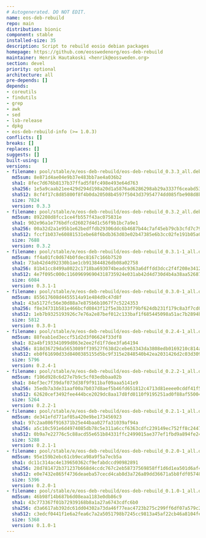 ```yaml
---
# Autogenerated. DO NOT EDIT.
name: eos-deb-rebuild
repo: main
distribution: bionic
component: stable
installed-size: 35
description: Script to rebuild eosio debian packages
homepage: https://github.com/eosswedenorg/eos-deb-rebuild
maintainer: Henrik Hautakoski <henrik@eossweden.org>
section: devel
priority: optional
architecture: all
pre-depends: []
depends:
- coreutils
- findutils
- grep
- awk
- sed
- lsb-release
- dpkg
- eos-deb-rebuild-info (>= 1.0.3)
conflicts: []
breaks: []
replaces: []
suggests: []
built-using: []
versions:
- filename: pool/stable/e/eos-deb-rebuild/eos-deb-rebuild_0.3.3_all.deb
  md5sum: 8e871d4ae04e9b37e483bb7ae4a036b2
  sha1: 8fec7d676b8137b37ffad5f8fc498e493e64d763
  sha256: 1e5a9caab21ee429d294d198a20d1a5876ad6286298ab29a3337f6ceabd53f7a
  sha512: 8cf4f17c8d85800f8f4b0da20508b4597f5043d37954774dd085fbe908d8b9ab7fa0bebc8b3064a1f3d1d8422c0130f10e43778ddb115891a8a933d6bbf1b7de
  size: 7824
  version: 0.3.3
- filename: pool/stable/e/eos-deb-rebuild/eos-deb-rebuild_0.3.2_all.deb
  md5sum: 892208d8fcc1ce4fb557f43ac075831e
  sha1: 902e96a1e776bdfcd26027d4d1c56f9b1bc7a9e1
  sha256: 00a32d2a1e95b1e62bedffdb29306ddc6b4687b44c7af45eb79cb3cfd7c797d7
  sha512: fccf1b037e60881531ebe68f6bdb363d03e02b47385e6b3cc02fe191b05a044e3dade0b53ad56a1dd157dbee370eba1bcd104f3852686f04b528da22f6cefe40
  size: 7688
  version: 0.3.2
- filename: pool/stable/e/eos-deb-rebuild/eos-deb-rebuild_0.3.1-1_all.deb
  md5sum: ff4a01fc0d674b0fdec8167c166b7520
  sha1: 73ab42d4d92330b1ae1cb913844826db08a02758
  sha256: 81b41cc8499a8022c1718ba693074beadc9363a6dffdd3dcc2f4f208e341236e
  sha512: 4e7f095c000c116096996904318735924e031ab42d4d730d4b4a38aa5268770cf5da8e5249e9864bd6b83db72e33ad05ff7e976652b9a8729b7df71cbdd2346d
  size: 6084
  version: 0.3.1-1
- filename: pool/stable/e/eos-deb-rebuild/eos-deb-rebuild_0.3.0-1_all.deb
  md5sum: 855617608d4455514a91e484d9c47d8f
  sha1: 43a5172fc56e30d88a7e875b6b1067f7c5224353
  sha256: f8e34731b581e466bcfd0843f12f5e3b333f79bf624db231f179c8a3f7cd0d9f
  sha512: 1eb7b9325193926c7e76a2e87bef012c133baf1f685445098a51ac7b2894b29c175c91b03b58c2af2d90c9368f5866a3e778d60dcee06b4ea72992bc94d33a5a
  size: 5812
  version: 0.3.0-1
- filename: pool/stable/e/eos-deb-rebuild/eos-deb-rebuild_0.2.4-1_all.deb
  md5sum: 88feab1ed3eccf51d2d3f06624f33df8
  sha1: 82a4bf193341099d863e2ee2fd1f7dee3fa64194
  sha256: 818d36729da5653089ff39527f638d2cebe63343da3808edb0169210c814a66b
  sha512: eb0f61690d33d8400385155d5bc9f315e2848540b42ea2031426d2c03d30970612371a5d21858cde8bec3a418e13a604f7ddd218e38bb9b104b3ad1d72df6818
  size: 5796
  version: 0.2.4-1
- filename: pool/stable/e/eos-deb-rebuild/eos-deb-rebuild_0.2.2-1_all.deb
  md5sum: f106d928c6d27e7b9c5cf03edbbaa02b
  sha1: 84ef3ec7f39daf073d38f9f911baf09aaa5141e9
  sha256: 35edb7a3de31aaf00a7b037d8aef5b46fd651812c4713d81eeee0cddf41f598f
  sha512: 62620cef3492fee444bce2029dc8aa17d8fd0110f9195251ad0f88af55004bd3ebdf4fb2a3b77bba60ce9b2d449fd866f4d44f1e486412a768be45e987fed15d
  size: 5264
  version: 0.2.2-1
- filename: pool/stable/e/eos-deb-rebuild/eos-deb-rebuild_0.2.1-1_all.deb
  md5sum: de341efd771af05a420e9be173456923
  sha1: 97c2aa086f916371b25e44baa027fa31039af94a
  sha256: a5c10c591e6d4974085db78c5e311a6ccf6363cdfc239149ec752ff8c2447560
  sha512: 0b9a7e22776c5c88acd55e651b84331ffc2499015ae377ef1fbd9a894fe247ca19cf85a6989c666701302326e5f362f64a61e37683caabaddc38cef6045e8aa0
  size: 5288
  version: 0.2.1-1
- filename: pool/stable/e/eos-deb-rebuild/eos-deb-rebuild_0.2.0-1_all.deb
  md5sum: 95e159b2ebc61cb9eca98a9f5a7ecb5a
  sha1: dc11c314ac4e139650362cf9efabdccd90982891
  sha256: 28d781472b371237b668d4ccdc767c2eb58737569858ff1d6d1ea501d6af4a87
  sha512: e0e7432e865f4736deaeba57cecd4cab8d3a726a89dd36671a5b8fdf05748b342fecb7819ab4e67e28161e173fab67f7d1e258660b7a353da98301673c41049a
  size: 5396
  version: 0.2.0-1
- filename: pool/stable/e/eos-deb-rebuild/eos-deb-rebuild_0.1.0-1_all.deb
  md5sum: 46b98f14b687b6d08eaa1183e0db86c9
  sha1: 43c773367f01b72939168b8a1a27a6743cdfc6b0
  sha256: d3a6617ab392dc61dd04302a73da46f77eac4723b275c299ff6df07a579c2c31
  sha512: c3edcf0441f1e6a2fea6c7a2a5051798b7245cc9813a45af22cb46a8104fed0eaf6f864ce7ebf73dc6cef5f85334d861f31ce5a62be30f2366c73afa56e56798
  size: 5368
  version: 0.1.0-1
---
```

